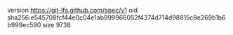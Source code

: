 version https://git-lfs.github.com/spec/v1
oid sha256:e545708fcf44e0c04e1ab999966052f4374d714d98815c8e269b1b6b999ec590
size 9738

